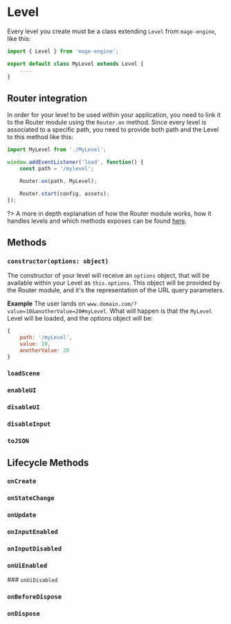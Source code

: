 # Level

Every level you create must be a class extending `Level` from `mage-engine`, like this:

```js
import { Level } from 'mage-engine';

export default class MyLevel extends Level {
    ....
}
```

## Router integration

In order for your level to be used within your application, you need to link it to the Router module using the `Router.on` method. Since every level is associated to a specific path, you need to provide both path and the Level to this method like this:

```js
import MyLevel from './MyLevel';

window.addEventListener('load', function() {
    const path = '/mylevel';

    Router.on(path, MyLevel);

    Router.start(config, assets);
});
```

?> A more in depth explanation of how the Router module works, how it handles levels and which methods exposes can be found [here](/engine/advanced/router.md).

## Methods

### `constructor(options: object)`

The constructor of your level will receive an `options` object, that will be available within your Level as `this.options`. This object will be provided by the Router module, and it's the representation of the URL query parameters.

**Example**
The user lands on `www.domain.com/?value=10&anotherValue=20#myLevel`. What will happen is that the `MyLevel` Level will be loaded, and the options object will be:
```js
{
    path: '/myLevel',
    value: 10,
    anotherValue: 20
}
```


### `loadScene`

### `enableUI`

### `disableUI`

### `disableInput`

### `toJSON`

## Lifecycle Methods

### `onCreate`

### `onStateChange`

### `onUpdate`

### `onInputEnabled`

### `onInputDisabled`

### `onUiEnabled`

### `onUiDisabled`

### `onBeforeDispose`

### `onDispose`

